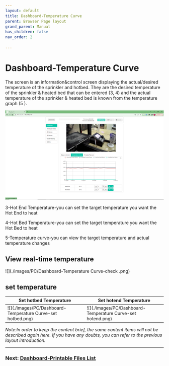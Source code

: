 ```yaml
---
layout: default
title: Dashboard-Temperature Curve
parent: Browser Page layout
grand_parent: Manual
has_children: false
nav_order: 2

---
```


# Dashboard-Temperature Curve

The screen is an information&control screen displaying the actual/desired temperature of the sprinkler and hotbed. They are the desired temperature of the sprinkler & heated bed that can be entered (3, 4) and the actual temperature of the sprinkler & heated bed is known from the temperature graph (5 ).

![](./images/PC/Dashboard-Temperature-Curve.png)

3-Hot End Temperature-you can set the target temperature you want the Hot End to heat

4-Hot Bed Temperature-you can set the target temperature you want the Hot Bed to heat

5-Temperature curve-you can view the target temperature and actual temperature changes

## View real-time temperature

![](./images/PC/Dashboard-Temperature Curve-check .png)

## set temperature

|Set hotbed Temperature|Set hotend Temperature|
|-|-|
|![](./images/PC/Dashboard-Temperature Curve-set hotbed.png)|![](./images/PC/Dashboard-Temperature Curve-set hotend.png)|

_Note:In order to keep the content brief, the same content items will not be described again here. If you have any doubts, you can refer to the previous layout introduction._

---
### Next: [Dashboard-Printable Files List](./Browser_Page_layout_Dashboard_Printable_Files_List.md)